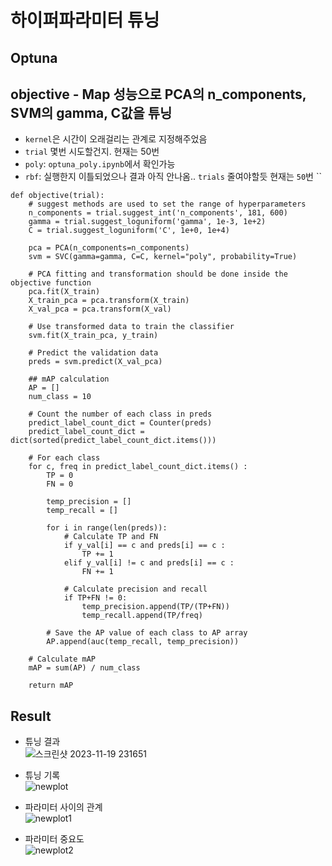 # 하이퍼파라미터 튜닝
## Optuna
## objective - Map 성능으로 PCA의 n_components, SVM의 gamma, C값을 튜닝
* `kernel`은 시간이 오래걸리는 관계로  지정해주었음 
* `trial` 몇번 시도할건지. 현재는 50번
* `poly`: `optuna_poly.ipynb`에서 확인가능
* `rbf`: 실행한지 이틀되었으나 결과 아직 안나옴.. `trials` 줄여야할듯 현재는 `50`번
``

```
def objective(trial):
    # suggest methods are used to set the range of hyperparameters
    n_components = trial.suggest_int('n_components', 181, 600)
    gamma = trial.suggest_loguniform('gamma', 1e-3, 1e+2)
    C = trial.suggest_loguniform('C', 1e+0, 1e+4)

    pca = PCA(n_components=n_components)
    svm = SVC(gamma=gamma, C=C, kernel="poly", probability=True)

    # PCA fitting and transformation should be done inside the objective function
    pca.fit(X_train)
    X_train_pca = pca.transform(X_train)
    X_val_pca = pca.transform(X_val)

    # Use transformed data to train the classifier
    svm.fit(X_train_pca, y_train)

    # Predict the validation data
    preds = svm.predict(X_val_pca)

    ## mAP calculation
    AP = []
    num_class = 10

    # Count the number of each class in preds
    predict_label_count_dict = Counter(preds)
    predict_label_count_dict = dict(sorted(predict_label_count_dict.items()))

    # For each class
    for c, freq in predict_label_count_dict.items() :
        TP = 0
        FN = 0

        temp_precision = []
        temp_recall = []

        for i in range(len(preds)):
            # Calculate TP and FN
            if y_val[i] == c and preds[i] == c :
                TP += 1
            elif y_val[i] != c and preds[i] == c :
                FN += 1

            # Calculate precision and recall
            if TP+FN != 0:
                temp_precision.append(TP/(TP+FN))
                temp_recall.append(TP/freq)

        # Save the AP value of each class to AP array
        AP.append(auc(temp_recall, temp_precision))

    # Calculate mAP
    mAP = sum(AP) / num_class

    return mAP
```

## Result
* 튜닝 결과    
![스크린샷 2023-11-19 231651](https://github.com/Sumin0916/Fashionmnist_SVM/assets/95135403/07dbc0f2-6ba4-40d2-b5d4-013c65f254b9)


* 튜닝 기록    
![newplot](https://github.com/Sumin0916/Fashionmnist_SVM/assets/95135403/2a7dd620-de93-4963-ade4-4ea39900933a)    
* 파라미터 사이의 관계    
![newplot1](https://github.com/Sumin0916/Fashionmnist_SVM/assets/95135403/a5a9beee-2bb5-4cbc-99cc-5b1dd52a981c)    
* 파라미터 중요도    
![newplot2](https://github.com/Sumin0916/Fashionmnist_SVM/assets/95135403/5be8a0e3-ab99-434f-b685-3b9bbc8080ab)

